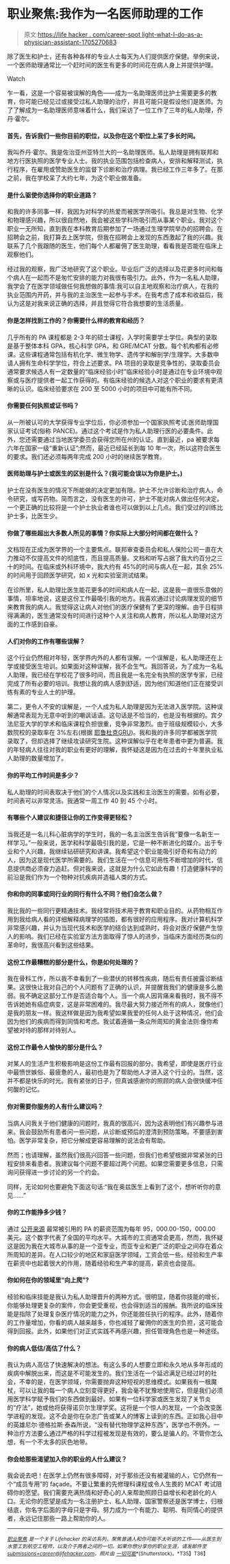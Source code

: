 # 职业聚焦:我作为一名医师助理的工作

> 原文:[https://life hacker . com/career-spot light-what-I-do-as-a-physician-assistant-1705270683](https://lifehacker.com/career-spotlight-what-i-do-as-a-physician-assistant-1705270683)

除了医生和护士，还有各种各样的专业人士每天为人们提供医疗保健。举例来说，一个医师助理通常比一个赶时间的医生有更多的时间花在病人身上并提供护理。

Watch

乍一看，这是一个容易被误解的角色——成为一名助理医师比护士需要更多的教育，你可能已经见过或接受过私人助理的治疗，并且可能只是假设他们是医师。为了了解成为一名助理医师意味着什么，我们采访了一位工作了三年的私人助理，乔丹·霍尔。

#### 首先，告诉我们一些你目前的职位，以及你在这个职位上呆了多长时间。

我叫乔丹·霍尔。我是佐治亚州亚特兰大的一名助理医师。私人助理是拥有联邦和地方行医执照的医学专业人士。我的执业范围包括检查病人，安排和解释测试，执行程序，在雇用或赞助医生的监督下诊断和治疗病理。我已经工作三年多了。在那之前，我在学校呆了大约七年，为这个职业做准备。

#### 是什么驱使你选择你的职业道路？

和我的许多同事一样，我因为对科学的热爱而被医学所吸引。我总是对生物、化学和物理感兴趣，所以很自然地，我会被这些学科所吸引而从事某个职业。我对这个职业一无所知，直到我在本科教育后期参加了一场通过生理学院举办的招聘会。在招聘会之前，我打算去上医学院，但我在招聘会上发现的东西激起了我的兴趣。我联系了几个我跟随的医生，他们每个人都雇佣了医生助理，看看我是否能在临床上观察他们。

经过我的观察，我广泛地研究了这个职业。毕业后广泛的选择以及花更多时间和每个病人在一起而不是匆忙安排的能力对我很有吸引力。此外，作为一名私人助理，我学会了在医学领域做任何我想做的事情:我可以自主地观察和治疗病人，在我的执业范围内开药，并与我的主治医生一起参与手术。在我考虑了成本和收益后，我认为这是对我来说正确的选择，并且觉得它符合我想要的生活质量。

#### 你是怎样找到工作的？你需要什么样的教育和经历？

几乎所有的 PA 课程都是 2-3 年的硕士课程，入学时需要学士学位。典型的录取是基于整体本科 GPA，核心科学 GPA，和 GRE/MCAT 分数。每个机构都有必修课。这些课程通常包括有机化学、微生物学、遗传学和解剖学/生理学。大多数申请人拥有生命科学学位，符合上述要求。PA 项目的录取是竞争性的，录取委员会通常要求候选人有一定数量的“临床经验小时”临床经验小时是通过在专业环境中观察或与医疗提供者一起工作获得的。有临床经验的候选人对这个职业的要求有更清晰的认识。临床经验要求在 200 至 5000 小时的项目中可能有所不同。

#### 你需要任何执照或证书吗？

从一所被认可的大学获得专业学位后，你必须参加一个国家执照考试:医师助理国家认证考试(俗称 PANCE)。通过这个考试是作为私人助理行医的必要条件。此外，您还需要通过当地医学委员会获得您所在州的认证。直到最近，pa 被要求每六年在国家一级“重新认证”;然而，最近已经延长到每 10 年一次，所以这符合医生的要求。我们还必须每两年完成 200 小时的继续医学教育。

#### 医师助理与护士或医生的区别是什么？(我可能会误以为你是护士。)

护士在没有医生的情况下所能做的决定更加有限。护士不允许诊断和治疗病人，命令研究，或写药物。简而言之，没有医生的许可，护士不能对病人做出任何决定。一个更正确的比较将是一个护士执业者谁也可以做到以上几点。我们受过的训练比护士多，比医生少。

#### 你做了哪些超出大多数人所见的事情？你实际上大部分时间都在做什么？

文档现在正成为医学界的一个主要焦点。联邦审查委员会和私人保险公司一直在大力推动不仅提高文件的彻底性，而且提高质量。文档和听写占据了我大约百分之三十的时间。在临床或外科环境中，我大约有 45%的时间与病人在一起，其余 25%的时间用于回顾医学研究，如 x 光和实验室测试结果。

在诊所里，私人助理比医生能花更多的时间和病人在一起，这是我一直很乐意做的事情，坦率地说，这是这份工作最吸引我的地方。我喜欢通过讨论病理发现的细节来教育我的病人。我觉得这让病人对他们的医疗保健有了更深的理解。由于日程排得满满的，医生通常没有时间进行这种个人关注和病人教育，所以私人助理对这方面的工作感到自豪。

#### 人们对你的工作有哪些误解？

这个行业仍然相对年轻，医学界内外的人都有误解。一个误解是，私人助理还在上学或接受医生培训。如果面对这种误解，我不会生气。我回答说，为了成为一名私人助理，我已经在学校花了很多时间，而且我是一名完全有执照的医学专家，已经完成了所有必要的培训。我想让我的病人感到舒适，因为他们知道他们正在接受训练有素的专业人士的护理。

第二，更令人不安的误解是，一个人成为私人助理是因为无法进入医学院。这种误解通常表现为无意中听到的嘲讽话语。这句话是不恰当的，也是没有根据的。宾夕法尼亚大学的学术和临床课程负担很重，竞争非常激烈。由于班级规模较小，大多数院校的录取率在 3%左右(根据 [耶鲁](http://www.paprogram.yale.edu/admissions/statistics.aspx)[杜克](http://paprogram.mc.duke.edu/Admissions/)[GRU](http://www.gru.edu/alliedhealth/pa/admissions.php))。我和我的许多同学都被医学院录取了，但却选择了继续攻读研究生院。这种误解似乎在老年患者中更为普遍。我的年轻病人往往对我的职业有更好的理解，我怀疑这是因为在过去的十年里执业私人助理的数量增加了。

#### 你的平均工作时间是多少？

私人助理的时间表取决于他们的个人情况以及实践和主治医生的需要。如有必要，时间表可以非常灵活。我通常一周工作 40 到 45 个小时。

#### 有哪些个人建议和捷径让你的工作变得更轻松？

当我还是一名儿科心脏病学的学生时，我的一名主治医生告诉我“要像一名新生一样学习。”一般来说，医学和科学最吸引我的是，它是一种不断进化的媒介。出于专业和个人兴趣，我继续钻研研究和讲课。我希望这个职业能吸引好奇和有动力的人，因为这是现代医学所需要的。我们生活在一个信息可用性不断增加的时代，信息提供商必须奋力追赶。但对我来说，这就是为什么它如此有趣！打造健康科学的前沿是我们作为一个物种对抗疾病并造福人类的方式。

#### 你和你的同事或同行业的同行有什么不同？他们会怎么做？

我比我的一些同行更精通技术。我经常将技术用于教育和职业目的。从药物相互作用到我给病人看的详细解释病理学的插图，都有很好的应用程序。我对计算机科学非常感兴趣，并认为当现代技术和医学的结合达到成熟时，将会对医疗保健产生惊人的影响。我们已经在实验室方法方面取得了惊人的进步，当临床方面经历类似的革命时，我很高兴看到这些结果。

#### 这份工作最糟糕的部分是什么，你是如何处理的？

我在骨科工作，所以我不幸看到了一些潜伏的转移性疾病，随后有责任披露诊断结果。这很快让我对自己的个人问题有了正确的认识，并提醒我我们的健康是多么脆弱。我不确定这部分工作是否适合每个人。当一个病人因背痛来看我时，我不得不告诉她她有癌症病变，这是非常困难的。我尽最大努力接近所有的病人，就像他们是我的朋友一样。我这样做是因为我希望如果我爱的任何人处于这种情况，他们会因为他们的疾病而得到同情和考虑。我试着遵循一条众所周知的黄金法则:像你希望被对待的那样对待别人。

#### 这份工作最令人愉快的部分是什么？

对某人的生活产生积极影响是这份工作最有回报的部分。我希望，即使是医疗行业中最愤世嫉俗、最疲惫的人，最初也是为了帮助他人才进入这个行业的。当然，这并不都是快乐的时光。我有紧张的日子，但真诚感谢你的照顾的病人会很快缓冲任何酸的记忆。

#### 你对需要你服务的人有什么建议吗？

当病人问我关于他们健康的问题时，我真的很高兴，因为这表明他们有兴趣参与进来。我会鼓励所有患者问一些问题，从诊断或预后的澄清到预防策略。不要感到害怕。医学非常复杂，把它分解成更容易理解的说法会有帮助。

然而；也请理解，虽然我们很高兴回答一些问题，但我们也希望根据非常紧张的日程安排来看患者。我建议每个问题不要超过两个问题。如果您需要更多信息，只需询问获得进一步讨论的另一个约会。

同样，无论如何也要避免下面这句话:“我在奥兹医生上看到了这个，想听听你的意见……”

#### 你的工作能挣多少钱？

通过 [公开来源](http://www.pasconnect.org/slideshow-highlights-of-the-2013-aapa-salary-report/) 最常被引用的 PA 的薪资范围为每年 95，000.00-150，000.00 美元。这个数字代表了全国的平均水平。大城市的工资通常会更高，然而，我怀疑这是因为我在大城市从事的是一个亚专业，而亚专业和更广泛的职业之间存在着众所周知的差异。在人口较少的地区和家庭医学领域，工资会低一些。经验和生产率在薪资中也起着很大的作用，随着经验和生产率的提高，薪资也会提高。

#### 你如何在你的领域里“向上爬”?

经验和临床技能是我认为私人助理晋升的两种方式。很明显，随着你技能的增长，你能够处理更复杂的案件，你会更受重视，也会得到适当的报酬。我所说的临床技能是指除了处理复杂医疗情况的能力之外，你还能胜任执行的程序。此外，随着你的工作量增加，你看的病人越来越多，你也减轻了雇佣你的医生的负担，这可能会得到回报。此外，如果他们对正式实践不再感兴趣，担任管理角色也是一种途径。

#### 你的病人低估/高估了什么？

我认为病人高估了快速解决的想法。有这么多的人想要立即和永久地从多年形成的疾病中解脱出来，而这是不可能发生的。我们生活在一个延迟满足已经过时的社会，不幸的是，在医学领域，你需要抛弃这种短视的思维模式。如果我有一根魔杖，可以让我的每一个病人立刻变得更好，我会毫不犹豫地使用它，但是我们必须用医学科学赋予我们的东西做到最好。如果有一位科学家或医生发现了关节炎的“疗法”，她或他将获得诺贝尔生理学奖。这将是一个惊人的发现，一个会改变医学进程的发现。这不会是你在杂志广告或某人的博客上读到的东西。正如我心目中的英雄尼尔·德格拉斯·泰森所说，“没有替代物理学这种东西”，医学也不例外。一种治疗方法要么通过严格的科学过程被发现是有效的，要么是骗人的。不管你怎么想，有一个不太多的灰色地带。

#### 你会给那些渴望加入你的职业的人什么建议？

我会说去吧！在医学上仍然有很多障碍，对于那些还没有被灌输的人，它仍然有一个“成员专用”的 façade。不要让繁重的先修理科课程或令人生畏的 MCAT 考试阻碍你的愿望。我们需要充满热情和好奇心的人来帮助照顾日益增长和老龄化的人口。无论你的愿望是成为一名注册护士、私人助理、国家警察还是医学博士，归根结底，你名字后面的字母只是字母。努力成为一个有能力、聪明、有同情心的提供者，永远记住那些一路上帮助你的人。

* * *

[<small>*职业聚焦*</small>](http://lifehacker.com/tag/career-spotlight) <small>*是一个关于 Lifehacker 的采访系列，聚焦普通人和你可能不太听说的工作——从医生到水管工到航空工程师，以及介于两者之间的一切。如果你想分享你的职业生涯，请发邮件至*</small>[<small>*submissions+career@lifehacker.com*</small>](mailto:submissions+career@lifehacker.com)<small>*。照片由*</small> [<small>*一切可能*</small>](http://www.shutterstock.com/pic-127496186/stock-photo-success-smart-medical-doctor-working-with-operating-room.html)<small>*(Shutterstock)。*T35】T36】</small>
